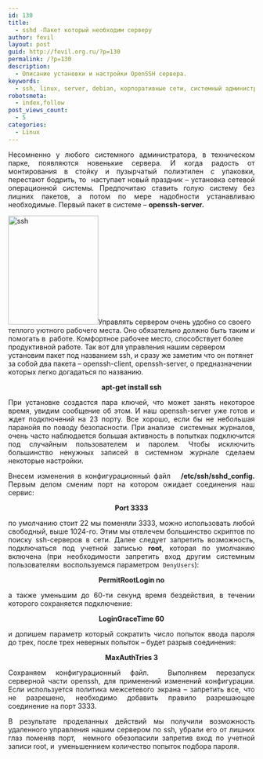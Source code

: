 ```yaml
---
id: 130
title:
  - sshd -Пакет который необходим серверу
author: fevil
layout: post
guid: http://fevil.org.ru/?p=130
permalink: /?p=130
description:
  - Описание установки и настройки OpenSSH сервера.
keywords:
  - ssh, linux, server, debian, корпоративные сети, системный администратор
robotsmeta:
  - index,follow
post_views_count:
  - 5
categories:
  - Linux
---
```

<p style="text-align: justify;">
  Несомненно у любого системного администратора, в техническом парке, появляются новенькие сервера. И когда радость от монтирования в стойку и пузырчатый полиэтилен с упаковки, перестают бодрить, то  наступает новый праздник &#8211; установка сетевой операционной системы. Предпочитаю ставить голую систему без лишних пакетов, а потом по мере надобности устанавливаю необходимые. Первый пакет в системе &#8211; <strong>openssh-server.</strong>
</p>

<p style="text-align: justify;">
  <!--more-->
  
  <a href="http://fevil.org.ru/wp-content/uploads/2011/04/ssh.jpeg"><img class="aligncenter size-full wp-image-131" title="ssh" src="http://fevil.org.ru/wp-content/uploads/2011/04/ssh.jpeg" alt="ssh" width="184" height="222" /></a>Управлять сервером очень удобно со своего теплого уютного рабочего места. Оно обязательно должно быть таким и помогать в  работе. Комфортное рабочее место, способствует более продуктивной работе. Так вот для управления нашим сервером установим пакет под названием ssh, и сразу же заметим что он потянет за собой два пакета &#8211; openssh-client, openssh-server, о предназначении которых легко догадаться по названию.
</p>

<p style="text-align: center;">
  <strong>apt-get install ssh</strong>
</p>

<p style="text-align: justify;">
  При установке создастся пара ключей, что может занять некоторое время, увидим сообщение об этом. И наш openssh-server уже готов и ждет подключений на 23 порту. Все хорошо, если бы не небольшая паранойя по поводу безопасности. При анализе  системных журналов, очень часто наблюдается большая активность в попытках подключится под случайным пользователем и паролем. Чтобы исключить большинство ненужных записей в системном журнале сделаем некоторые настройки.
</p>

<p style="text-align: justify;">
  Внесем изменения в конфигурационный файл  <strong> /etc/ssh/sshd_config. </strong>Первым делом сменим порт на котором ожидает соединения наш сервис:
</p>

<p style="text-align: center;">
  <strong>Port 3333</strong>
</p>

<p style="text-align: justify;">
  по умолчанию стоит 22 мы поменяли 3333, можно использовать любой свободный, выше 1024-го. Этим мы отвлечем большинство скриптов по поиску ssh-серверов в сети. Далее следует запретить возможность, подключаться под учетной записью <strong>root</strong>, которая по умолчанию включена (при необходимости запретить вход другим системным пользователям  воспользуемся параметром  <code>DenyUsers</code>):
</p>

<p style="text-align: center;">
  <strong>PermitRootLogin no</strong>
</p>

<p style="text-align: justify;">
  а также уменьшим до 60-ти секунд время бездействия, в течении которого сохраняется подключение:
</p>

<p style="text-align: center;">
  <strong>LoginGraceTime 60</strong>
</p>

<p style="text-align: justify;">
  и допишем параметр который сократить число попыток ввода пароля до трех, после трех неверных попыток &#8211; будет разрыв соединения:
</p>

<p style="text-align: center;">
  <strong>MaxAuthTries 3</strong>
</p>

<p style="text-align: justify;">
  Сохраняем конфигурационный файл.  Выполняем перезапуск серверной части openssh, для применений изменений конфигурации. Если используется политика межсетевого экрана &#8211; запретить все, что не разрешено, необходимо добавить правило разрешающее соединение на порт 3333.
</p>

<p style="text-align: justify;">
  В результате проделанных действий мы получили возможность удаленного управления нашим сервером по ssh, убрали его от лишних глаз поменяв порт,  немного обезопасили запретив вход по учетной записи root, и  уменьшеннием количество попыток подбора пароля.
</p>